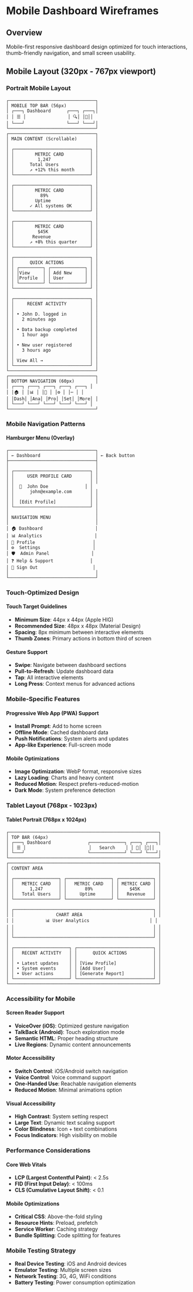 # Mobile Dashboard Wireframes

## Overview
Mobile-first responsive dashboard design optimized for touch interactions, thumb-friendly navigation, and small screen usability.

## Mobile Layout (320px - 767px viewport)

### Portrait Mobile Layout
```
┌─────────────────────────────────┐
│ MOBILE TOP BAR (56px)           │
│ ┌───┐ Dashboard      ┌───┐ ┌───┐│
│ │ ☰ │                │ 🔍│ │👤││
│ └───┘                └───┘ └───┘│
└─────────────────────────────────┘
┌─────────────────────────────────┐
│ MAIN CONTENT (Scrollable)       │
│                                 │
│ ┌─────────────────────────────┐ │
│ │        METRIC CARD          │ │
│ │         1,247               │ │
│ │      Total Users            │ │
│ │      ↗ +12% this month      │ │
│ └─────────────────────────────┘ │
│                                 │
│ ┌─────────────────────────────┐ │
│ │        METRIC CARD          │ │
│ │          89%                │ │
│ │        Uptime               │ │
│ │      ✓ All systems OK       │ │
│ └─────────────────────────────┘ │
│                                 │
│ ┌─────────────────────────────┐ │
│ │        METRIC CARD          │ │
│ │         $45K                │ │
│ │       Revenue               │ │
│ │      ↗ +8% this quarter     │ │
│ └─────────────────────────────┘ │
│                                 │
│ ┌─────────────────────────────┐ │
│ │      QUICK ACTIONS          │ │
│ │ ┌─────────┐ ┌─────────────┐ │ │
│ │ │View     │ │ Add New     │ │ │
│ │ │Profile  │ │ User        │ │ │
│ │ └─────────┘ └─────────────┘ │ │
│ └─────────────────────────────┘ │
│                                 │
│ ┌─────────────────────────────┐ │
│ │     RECENT ACTIVITY         │ │
│ │                             │ │
│ │ • John D. logged in         │ │
│ │   2 minutes ago             │ │
│ │                             │ │
│ │ • Data backup completed     │ │
│ │   1 hour ago                │ │
│ │                             │ │
│ │ • New user registered       │ │
│ │   3 hours ago               │ │
│ │                             │ │
│ │ View All →                  │ │
│ └─────────────────────────────┘ │
└─────────────────────────────────┘
┌─────────────────────────────────┐
│ BOTTOM NAVIGATION (60px)        │
│ ┌───┐ ┌───┐ ┌───┐ ┌───┐ ┌───┐ │
│ │🏠 │ │📊 │ │👤 │ │⚙️ │ │⋯ │ │
│ │Dash│ │Ana│ │Pro│ │Set│ │More│ │
│ └───┘ └───┘ └───┘ └───┘ └───┘ │
└─────────────────────────────────┘
```

### Mobile Navigation Patterns

#### Hamburger Menu (Overlay)
```
┌─────────────────────────────────┐
│ ← Dashboard                     │ ← Back button
├─────────────────────────────────┤
│                                 │
│ ┌─────────────────────────────┐ │
│ │     USER PROFILE CARD       │ │
│ │                             │ │
│ │  👤  John Doe              │ │
│ │      john@example.com       │ │
│ │                             │ │
│ │  [Edit Profile]             │ │
│ └─────────────────────────────┘ │
│                                 │
│ NAVIGATION MENU                 │
│                                 │
│ 🏠 Dashboard                    │
│ 📊 Analytics                    │
│ 👤 Profile                      │
│ ⚙️  Settings                    │
│ 🛡️  Admin Panel                │
│ ❓ Help & Support              │
│ 🚪 Sign Out                     │
│                                 │
└─────────────────────────────────┘
```

### Touch-Optimized Design

#### Touch Target Guidelines
- **Minimum Size**: 44px x 44px (Apple HIG)
- **Recommended Size**: 48px x 48px (Material Design)
- **Spacing**: 8px minimum between interactive elements
- **Thumb Zones**: Primary actions in bottom third of screen

#### Gesture Support
- **Swipe**: Navigate between dashboard sections
- **Pull-to-Refresh**: Update dashboard data
- **Tap**: All interactive elements
- **Long Press**: Context menus for advanced actions

### Mobile-Specific Features

#### Progressive Web App (PWA) Support
- **Install Prompt**: Add to home screen
- **Offline Mode**: Cached dashboard data
- **Push Notifications**: System alerts and updates
- **App-like Experience**: Full-screen mode

#### Mobile Optimizations
- **Image Optimization**: WebP format, responsive sizes
- **Lazy Loading**: Charts and heavy content
- **Reduced Motion**: Respect prefers-reduced-motion
- **Dark Mode**: System preference detection

### Tablet Layout (768px - 1023px)

#### Tablet Portrait (768px x 1024px)
```
┌─────────────────────────────────────────────────────────┐
│ TOP BAR (64px)                                          │
│ ┌───┐ Dashboard              ┌─────────────┐ ┌───┐ ┌───┐│
│ │ ☰ │                        │   Search    │ │ 🔔│ │👤││
│ └───┘                        └─────────────┘ └───┘ └───┘│
└─────────────────────────────────────────────────────────┘
┌─────────────────────────────────────────────────────────┐
│ CONTENT AREA                                            │
│                                                         │
│ ┌─────────────────┐ ┌─────────────────┐ ┌─────────────┐ │
│ │   METRIC CARD   │ │   METRIC CARD   │ │ METRIC CARD │ │
│ │      1,247      │ │       89%       │ │    $45K     │ │
│ │   Total Users   │ │     Uptime      │ │   Revenue   │ │
│ └─────────────────┘ └─────────────────┘ └─────────────┘ │
│                                                         │
│ ┌─────────────────────────────────────────────────────┐ │
│ │                CHART AREA                           │ │
│ │            📊 User Analytics                       │ │
│ │                                                     │ │
│ │                                                     │ │
│ └─────────────────────────────────────────────────────┘ │
│                                                         │
│ ┌─────────────────────┐ ┌─────────────────────────────┐ │
│ │   RECENT ACTIVITY   │ │      QUICK ACTIONS          │ │
│ │                     │ │                             │ │
│ │ • Latest updates    │ │ [View Profile]              │ │
│ │ • System events     │ │ [Add User]                  │ │
│ │ • User actions      │ │ [Generate Report]           │ │
│ └─────────────────────┘ └─────────────────────────────┘ │
└─────────────────────────────────────────────────────────┘
```

### Accessibility for Mobile

#### Screen Reader Support
- **VoiceOver (iOS)**: Optimized gesture navigation
- **TalkBack (Android)**: Touch exploration mode
- **Semantic HTML**: Proper heading structure
- **Live Regions**: Dynamic content announcements

#### Motor Accessibility
- **Switch Control**: iOS/Android switch navigation
- **Voice Control**: Voice command support
- **One-Handed Use**: Reachable navigation elements
- **Reduced Motion**: Minimal animations option

#### Visual Accessibility
- **High Contrast**: System setting respect
- **Large Text**: Dynamic text scaling support
- **Color Blindness**: Icon + text combinations
- **Focus Indicators**: High visibility on mobile

### Performance Considerations

#### Core Web Vitals
- **LCP (Largest Contentful Paint)**: < 2.5s
- **FID (First Input Delay)**: < 100ms
- **CLS (Cumulative Layout Shift)**: < 0.1

#### Mobile Optimizations
- **Critical CSS**: Above-the-fold styling
- **Resource Hints**: Preload, prefetch
- **Service Worker**: Caching strategy
- **Bundle Splitting**: Code splitting for features

### Mobile Testing Strategy
- **Real Device Testing**: iOS and Android devices
- **Emulator Testing**: Multiple screen sizes
- **Network Testing**: 3G, 4G, WiFi conditions
- **Battery Testing**: Power consumption optimization